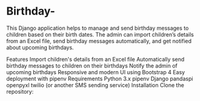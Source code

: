 # Birthday-
This Django application helps to manage and send birthday messages to children based on their birth dates. The admin can import children’s details from an Excel file, send birthday messages automatically, and get notified about upcoming birthdays.



Features
Import children's details from an Excel file
Automatically send birthday messages to children on their birthdays
Notify the admin of upcoming birthdays
Responsive and modern UI using Bootstrap 4
Easy deployment with pipenv
Requirements
Python 3.x
pipenv
Django
pandaspi
openpyxl
twilio (or another SMS sending service)
Installation
Clone the repository: